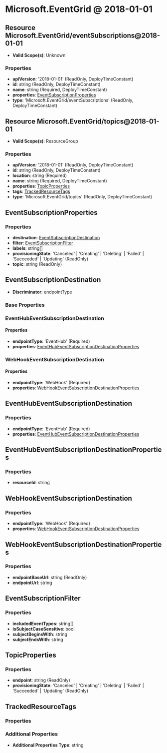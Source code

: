 # Microsoft.EventGrid @ 2018-01-01

## Resource Microsoft.EventGrid/eventSubscriptions@2018-01-01
* **Valid Scope(s)**: Unknown
### Properties
* **apiVersion**: '2018-01-01' (ReadOnly, DeployTimeConstant)
* **id**: string (ReadOnly, DeployTimeConstant)
* **name**: string (Required, DeployTimeConstant)
* **properties**: [EventSubscriptionProperties](#eventsubscriptionproperties)
* **type**: 'Microsoft.EventGrid/eventSubscriptions' (ReadOnly, DeployTimeConstant)

## Resource Microsoft.EventGrid/topics@2018-01-01
* **Valid Scope(s)**: ResourceGroup
### Properties
* **apiVersion**: '2018-01-01' (ReadOnly, DeployTimeConstant)
* **id**: string (ReadOnly, DeployTimeConstant)
* **location**: string (Required)
* **name**: string (Required, DeployTimeConstant)
* **properties**: [TopicProperties](#topicproperties)
* **tags**: [TrackedResourceTags](#trackedresourcetags)
* **type**: 'Microsoft.EventGrid/topics' (ReadOnly, DeployTimeConstant)

## EventSubscriptionProperties
### Properties
* **destination**: [EventSubscriptionDestination](#eventsubscriptiondestination)
* **filter**: [EventSubscriptionFilter](#eventsubscriptionfilter)
* **labels**: string[]
* **provisioningState**: 'Canceled' | 'Creating' | 'Deleting' | 'Failed' | 'Succeeded' | 'Updating' (ReadOnly)
* **topic**: string (ReadOnly)

## EventSubscriptionDestination
* **Discriminator**: endpointType

### Base Properties
### EventHubEventSubscriptionDestination
#### Properties
* **endpointType**: 'EventHub' (Required)
* **properties**: [EventHubEventSubscriptionDestinationProperties](#eventhubeventsubscriptiondestinationproperties)

### WebHookEventSubscriptionDestination
#### Properties
* **endpointType**: 'WebHook' (Required)
* **properties**: [WebHookEventSubscriptionDestinationProperties](#webhookeventsubscriptiondestinationproperties)


## EventHubEventSubscriptionDestination
### Properties
* **endpointType**: 'EventHub' (Required)
* **properties**: [EventHubEventSubscriptionDestinationProperties](#eventhubeventsubscriptiondestinationproperties)

## EventHubEventSubscriptionDestinationProperties
### Properties
* **resourceId**: string

## WebHookEventSubscriptionDestination
### Properties
* **endpointType**: 'WebHook' (Required)
* **properties**: [WebHookEventSubscriptionDestinationProperties](#webhookeventsubscriptiondestinationproperties)

## WebHookEventSubscriptionDestinationProperties
### Properties
* **endpointBaseUrl**: string (ReadOnly)
* **endpointUrl**: string

## EventSubscriptionFilter
### Properties
* **includedEventTypes**: string[]
* **isSubjectCaseSensitive**: bool
* **subjectBeginsWith**: string
* **subjectEndsWith**: string

## TopicProperties
### Properties
* **endpoint**: string (ReadOnly)
* **provisioningState**: 'Canceled' | 'Creating' | 'Deleting' | 'Failed' | 'Succeeded' | 'Updating' (ReadOnly)

## TrackedResourceTags
### Properties
### Additional Properties
* **Additional Properties Type**: string

